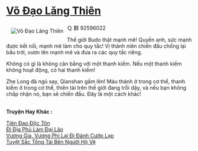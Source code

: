 <a href="https://truyentiki.com/vo-dao-lang-thien.33647/" title="Võ Đạo Lăng Thiên"><h1>Võ Đạo Lăng Thiên</h1></a><div style="display:table"><img align="right" style="float: left; padding: 10px;" src="https://truyentiki.com/a/img/str/src/33647.jpg" alt="Võ Đạo Lăng Thiên">Ｑ 群 92596022 <p></p> Thế giới Budo thật mạnh mẽ! Quyền anh, sức mạnh được kết nối, mạnh mẽ làm cho quy tắc! Vị thành niên chiến đấu chống lại bầu trời, vươn lên mạnh mẽ và đưa ra các quy tắc riêng. <p></p> Không có gì là không cân bằng với một thanh kiếm. Nếu một thanh kiếm không hoạt động, có hai thanh kiếm! <p></p> Zhe Long đã ngủ say, Qianshan gầm lên! Máu thánh ở trong cơ thể, thanh kiếm ở trong cơ thể, thiên tài trên thế giới đang trỗi dậy, và nếu bạn không chấp nhận nó, bạn sẽ chiến đấu. Đây là một cách khác!</div><p><br><b>Truyện Hay Khác :</b></p><a href="https://truyentiki.com/tien-dao-doc-ton.33646/" alt="Tiên Đạo Độc Tôn">Tiên Đạo Độc Tôn</a><br/><a href="https://github.com/nownovels/top500/tree/master/truyenhay/33828/" alt="Đi Địa Phủ Làm Đại Lão">Đi Địa Phủ Làm Đại Lão</a><br/><a href="https://github.com/nownovels/top500/tree/master/truyenhay/33573/" alt="Vương Gia, Vương Phi Lại Đi Đánh Cướp Lạp">Vương Gia, Vương Phi Lại Đi Đánh Cướp Lạp</a><br/><a href="https://truyentiki.wordpress.com/2020/06/08/tuyet-sac-tong-tai-ben-nguoi-ho-ve/" alt="Tuyệt Sắc Tổng Tài Bên Người Hộ Vệ">Tuyệt Sắc Tổng Tài Bên Người Hộ Vệ</a><br/>